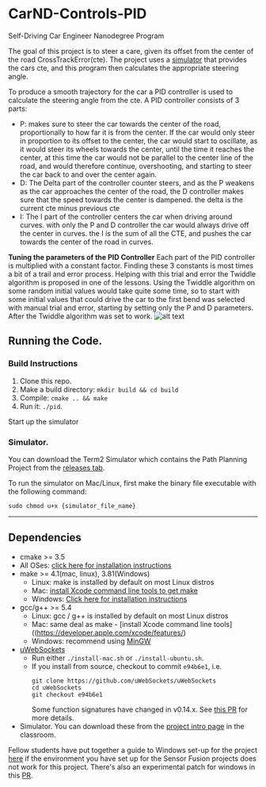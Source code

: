 # CarND-Controls-PID
Self-Driving Car Engineer Nanodegree Program

[//]: # (Image References)
[image1]: ./images/Twiddle.gif "run1"

The goal of this project is to steer a care, given its offset from the center of the road CrossTrackError(cte). The project uses a [simulator](https://github.com/udacity/self-driving-car-sim/releases/tag/v1.45) that provides the cars cte, and this program then calculates the appropriate steering angle.

To produce a smooth trajectory for the car a PID controller is used to calculate the steering angle from the cte.
A PID controller consists of 3 parts:
- P: makes sure to steer the car towards the center of the road, proportionally to how far it is from the center.
If the car would only steer in proportion to its offset to the center, the car would start to oscillate, as it would steer its wheels towards the center, until the time it reaches the center, at this time the car would not be parallel to the center line of the road, and would therefore continue, overshooting, and starting to steer the car back to and over the center again.
- D: The Delta part of the controller counter steers, and as the P weakens as the car approaches the center of the road, the D controller makes sure that the speed towards the center is dampened. the delta is the current cte minus previous cte
- I: The I part of the controller centers the car when driving around curves. with only the P and D controller the car would always drive off the center in curves. the I is the sum of all the CTE, and pushes the car towards the center of the road in curves.

**Tuning the parameters of the PID Controller**
Each part of the PID controller is multiplied with a constant factor. Finding these 3 constants is most times a bit of a trail and error process. Helping with this trial and error the Twiddle algorithm is proposed in one of the lessons.
Using the Twiddle algorithm on some random initial values would take quite some time, so to start with some initial values that could drive the car to the first bend was selected with manual trial and error, starting by setting only the P and D parameters.
After the Twiddle algorithm was set to work.
![alt text][image1]

## Running the Code.

### Build Instructions

1. Clone this repo.
2. Make a build directory: `mkdir build && cd build`
3. Compile: `cmake .. && make`
4. Run it: `./pid`.

Start up the simulator

### Simulator.
You can download the Term2 Simulator which contains the Path Planning Project from the [releases tab](https://github.com/udacity/self-driving-car-sim/releases/tag/v1.45).  

To run the simulator on Mac/Linux, first make the binary file executable with the following command:
```shell
sudo chmod u+x {simulator_file_name}
```

---

## Dependencies

* cmake >= 3.5
 * All OSes: [click here for installation instructions](https://cmake.org/install/)
* make >= 4.1(mac, linux), 3.81(Windows)
  * Linux: make is installed by default on most Linux distros
  * Mac: [install Xcode command line tools to get make](https://developer.apple.com/xcode/features/)
  * Windows: [Click here for installation instructions](http://gnuwin32.sourceforge.net/packages/make.htm)
* gcc/g++ >= 5.4
  * Linux: gcc / g++ is installed by default on most Linux distros
  * Mac: same deal as make - [install Xcode command line tools]((https://developer.apple.com/xcode/features/)
  * Windows: recommend using [MinGW](http://www.mingw.org/)
* [uWebSockets](https://github.com/uWebSockets/uWebSockets)
  * Run either `./install-mac.sh` or `./install-ubuntu.sh`.
  * If you install from source, checkout to commit `e94b6e1`, i.e.
    ```
    git clone https://github.com/uWebSockets/uWebSockets 
    cd uWebSockets
    git checkout e94b6e1
    ```
    Some function signatures have changed in v0.14.x. See [this PR](https://github.com/udacity/CarND-MPC-Project/pull/3) for more details.
* Simulator. You can download these from the [project intro page](https://github.com/udacity/self-driving-car-sim/releases) in the classroom.

Fellow students have put together a guide to Windows set-up for the project [here](https://s3-us-west-1.amazonaws.com/udacity-selfdrivingcar/files/Kidnapped_Vehicle_Windows_Setup.pdf) if the environment you have set up for the Sensor Fusion projects does not work for this project. There's also an experimental patch for windows in this [PR](https://github.com/udacity/CarND-PID-Control-Project/pull/3).